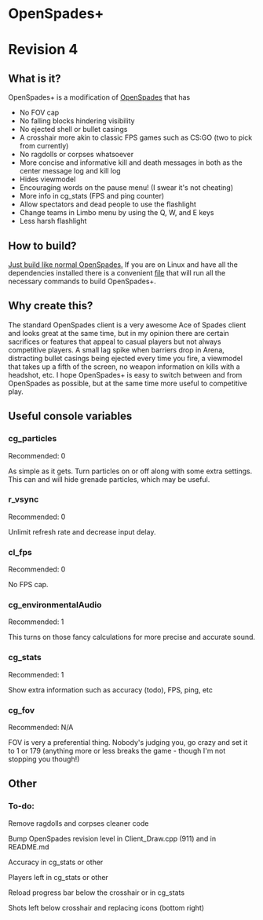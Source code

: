 # OpenSpades+
# Revision 4

## What is it?
OpenSpades+ is a modification of [OpenSpades](https://github.com/yvt/openspades) that has

* No FOV cap
* No falling blocks hindering visibility
* No ejected shell or bullet casings
* A crosshair more akin to classic FPS games such as CS:GO (two to pick from currently)
* No ragdolls or corpses whatsoever
* More concise and informative kill and death messages in both as the center message log and kill log
* Hides viewmodel
* Encouraging words on the pause menu! (I swear it's not cheating)
* More info in cg_stats (FPS and ping counter)
* Allow spectators and dead people to use the flashlight
* Change teams in Limbo menu by using the Q, W, and E keys
* Less harsh flashlight

## How to build?
[Just build like normal OpenSpades.](https://github.com/yvt/openspades/wiki/Building)
If you are on Linux and have all the dependencies installed there is a convenient [file](https://github.com/nonperforming/openspadesplus/blob/master/build.sh) that will run all the necessary commands to build OpenSpades+.

## Why create this?
The standard OpenSpades client is a very awesome Ace of Spades client and looks great at the same time, but in my opinion there are certain sacrifices or features that appeal to casual players but not always competitive players. A small lag spike when barriers drop in Arena, distracting bullet casings being ejected every time you fire, a viewmodel that takes up a fifth of the screen, no weapon information on kills with a headshot, etc. I hope OpenSpades+ is easy to switch between and from OpenSpades as possible, but at the same time more useful to competitive play.

## Useful console variables

### cg_particles
Recommended: 0

As simple as it gets. Turn particles on or off along with some extra settings. This can and will hide grenade particles, which may be useful.

### r_vsync
Recommended: 0

Unlimit refresh rate and decrease input delay.

### cl_fps
Recommended: 0

No FPS cap.

### cg_environmentalAudio
Recommended: 1

This turns on those fancy calculations for more precise and accurate sound.

### cg_stats
Recommended: 1

Show extra information such as accuracy (todo), FPS, ping, etc

### cg_fov
Recommended: N/A

FOV is very a preferential thing. Nobody's judging you, go crazy and set it to 1 or 179 (anything more or less breaks the game - though I'm not stopping you though!)

## Other
### To-do:
Remove ragdolls and corpses cleaner code

Bump OpenSpades revision level in Client_Draw.cpp (911) and in README.md

Accuracy in cg_stats or other

Players left in cg_stats or other

Reload progress bar below the crosshair or in cg_stats

Shots left below crosshair and replacing icons (bottom right)
